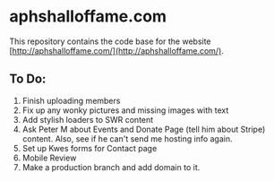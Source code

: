 # aphshalloffame.com

This repository contains the code base for the website [http://aphshalloffame.com/](http://aphshalloffame.com/).

## To Do:

1. Finish uploading members
2. Fix up any wonky pictures and missing images with text
3. Add stylish loaders to SWR content
4. Ask Peter M about Events and Donate Page (tell him about Stripe) content. Also, see if he can't send me hosting info again.
5. Set up Kwes forms for Contact page
6. Mobile Review
7. Make a production branch and add domain to it.
